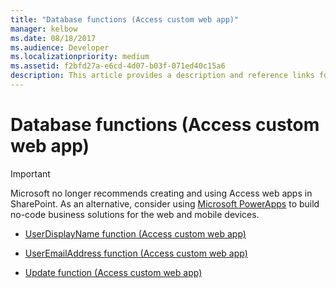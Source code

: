```yaml
---
title: "Database functions (Access custom web app)"  
manager: kelbow
ms.date: 08/18/2017
ms.audience: Developer
ms.localizationpriority: medium
ms.assetid: f2bfd27a-e6cd-4d07-b03f-071ed40c15a6
description: This article provides a description and reference links for database functions (access custom web app).
---
```


# Database functions (Access custom web app)

> [!IMPORTANT]
> Microsoft no longer recommends creating and using Access web apps in SharePoint. As an alternative, consider using [Microsoft PowerApps](https://powerapps.microsoft.com/) to build no-code business solutions for the web and mobile devices. 
  

- [UserDisplayName function (Access custom web app)](userdisplayname-function-access-custom-web-app.md)
    
- [UserEmailAddress function (Access custom web app)](useremailaddress-function-access-custom-web-app.md)
    
- [Update function (Access custom web app)](update-function-access-custom-web-app.md)
    

